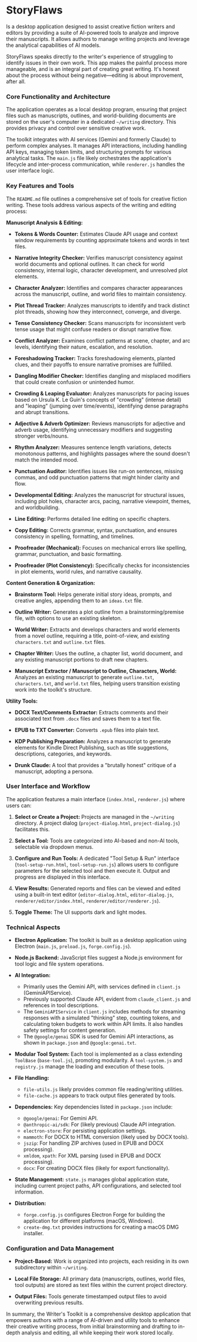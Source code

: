 # StoryFlaws

Is a desktop application designed to assist creative fiction writers and editors by providing a suite of AI-powered tools to analyze and improve their manuscripts. It allows authors to manage writing projects and leverage the analytical capabilities of AI models.

StoryFlaws speaks directly to the writer's experience of struggling to identify issues in their own work. 
This app makes the painful process more manageable, and is an integral part of creating great writing. 
It's honest about the process without being negative—editing is about improvement, after all.

### Core Functionality and Architecture

The application operates as a local desktop program, ensuring that project files such as manuscripts, outlines, and world-building documents are stored on the user's computer in a dedicated `~/writing` directory. This provides privacy and control over sensitive creative work.

The toolkit integrates with AI services (Gemini and formerly Claude) to perform complex analyses. It manages API interactions, including handling API keys, managing token limits, and structuring prompts for various analytical tasks. The `main.js` file likely orchestrates the application's lifecycle and inter-process communication, while `renderer.js` handles the user interface logic.

### Key Features and Tools

The `README.md` file outlines a comprehensive set of tools for creative fiction writing. These tools address various aspects of the writing and editing process:

**Manuscript Analysis & Editing:**

* **Tokens & Words Counter:** Estimates Claude API usage and context window requirements by counting approximate tokens and words in text files.

* **Narrative Integrity Checker:** Verifies manuscript consistency against world documents and optional outlines. It can check for world consistency, internal logic, character development, and unresolved plot elements.

* **Character Analyzer:** Identifies and compares character appearances across the manuscript, outline, and world files to maintain consistency.

* **Plot Thread Tracker:** Analyzes manuscripts to identify and track distinct plot threads, showing how they interconnect, converge, and diverge.

* **Tense Consistency Checker:** Scans manuscripts for inconsistent verb tense usage that might confuse readers or disrupt narrative flow.

* **Conflict Analyzer:** Examines conflict patterns at scene, chapter, and arc levels, identifying their nature, escalation, and resolution.

* **Foreshadowing Tracker:** Tracks foreshadowing elements, planted clues, and their payoffs to ensure narrative promises are fulfilled.

* **Dangling Modifier Checker:** Identifies dangling and misplaced modifiers that could create confusion or unintended humor.

* **Crowding & Leaping Evaluator:** Analyzes manuscripts for pacing issues based on Ursula K. Le Guin's concepts of "crowding" (intense detail) and "leaping" (jumping over time/events), identifying dense paragraphs and abrupt transitions.

* **Adjective & Adverb Optimizer:** Reviews manuscripts for adjective and adverb usage, identifying unnecessary modifiers and suggesting stronger verbs/nouns.

* **Rhythm Analyzer:** Measures sentence length variations, detects monotonous patterns, and highlights passages where the sound doesn't match the intended mood.

* **Punctuation Auditor:** Identifies issues like run-on sentences, missing commas, and odd punctuation patterns that might hinder clarity and flow.

* **Developmental Editing:** Analyzes the manuscript for structural issues, including plot holes, character arcs, pacing, narrative viewpoint, themes, and worldbuilding.

* **Line Editing:** Performs detailed line editing on specific chapters.

* **Copy Editing:** Corrects grammar, syntax, punctuation, and ensures consistency in spelling, formatting, and timelines.

* **Proofreader (Mechanical):** Focuses on mechanical errors like spelling, grammar, punctuation, and basic formatting.

* **Proofreader (Plot Consistency):** Specifically checks for inconsistencies in plot elements, world rules, and narrative causality.


**Content Generation & Organization:**

* **Brainstorm Tool:** Helps generate initial story ideas, prompts, and creative angles, appending them to an `ideas.txt` file.

* **Outline Writer:** Generates a plot outline from a brainstorming/premise file, with options to use an existing skeleton.

* **World Writer:** Extracts and develops characters and world elements from a novel outline, requiring a title, point-of-view, and existing `characters.txt` and `outline.txt` files.

* **Chapter Writer:** Uses the outline, a chapter list, world document, and any existing manuscript portions to draft new chapters.

* **Manuscript Extractor / Manuscript to Outline, Characters, World:** Analyzes an existing manuscript to generate `outline.txt`, `characters.txt`, and `world.txt` files, helping users transition existing work into the toolkit's structure.


**Utility Tools:**

* **DOCX Text/Comments Extractor:** Extracts comments and their associated text from `.docx` files and saves them to a text file.

* **EPUB to TXT Converter:** Converts `.epub` files into plain text.

* **KDP Publishing Preparation:** Analyzes a manuscript to generate elements for Kindle Direct Publishing, such as title suggestions, descriptions, categories, and keywords.

* **Drunk Claude:** A tool that provides a "brutally honest" critique of a manuscript, adopting a persona.


### User Interface and Workflow

The application features a main interface (`index.html`, `renderer.js`) where users can:

1.  **Select or Create a Project:** Projects are managed in the `~/writing` directory. A project dialog (`project-dialog.html`, `project-dialog.js`) facilitates this.

2.  **Select a Tool:** Tools are categorized into AI-based and non-AI tools, selectable via dropdown menus.

3.  **Configure and Run Tools:** A dedicated "Tool Setup & Run" interface (`tool-setup-run.html`, `tool-setup-run.js`) allows users to configure parameters for the selected tool and then execute it. Output and progress are displayed in this interface.

4.  **View Results:** Generated reports and files can be viewed and edited using a built-in text editor (`editor-dialog.html`, `editor-dialog.js`, `renderer/editor/index.html`, `renderer/editor/renderer.js`).

5.  **Toggle Theme:** The UI supports dark and light modes.


### Technical Aspects

* **Electron Application:** The toolkit is built as a desktop application using Electron (`main.js`, `preload.js`, `forge.config.js`).

* **Node.js Backend:** JavaScript files suggest a Node.js environment for tool logic and file system operations.

* **AI Integration:**
    * Primarily uses the Gemini API, with services defined in `client.js` (GeminiAPIService).
    * Previously supported Claude API, evident from `claude_client.js` and references in tool descriptions.
    * The `GeminiAPIService` in `client.js` includes methods for streaming responses with a simulated "thinking" step, counting tokens, and calculating token budgets to work within API limits. It also handles safety settings for content generation.
    * The `@google/genai` SDK is used for Gemini API interactions, as shown in `package.json` and `@google:genai.txt`.
* **Modular Tool System:** Each tool is implemented as a class extending `ToolBase` (`base-tool.js`), promoting modularity. A `tool-system.js` and `registry.js` manage the loading and execution of these tools.

* **File Handling:**
    * `file-utils.js` likely provides common file reading/writing utilities.
    * `file-cache.js` appears to track output files generated by tools.

* **Dependencies:** Key dependencies listed in `package.json` include:
    * `@google/genai`: For Gemini API.
    * `@anthropic-ai/sdk`: For (likely previous) Claude API integration.
    * `electron-store`: For persisting application settings.
    * `mammoth`: For DOCX to HTML conversion (likely used by DOCX tools).
    * `jszip`: For handling ZIP archives (used in EPUB and DOCX processing).
    * `xmldom`, `xpath`: For XML parsing (used in EPUB and DOCX processing).
    * `docx`: For creating DOCX files (likely for export functionality).

* **State Management:** `state.js` manages global application state, including current project paths, API configurations, and selected tool information.
* **Distribution:**
    * `forge.config.js` configures Electron Forge for building the application for different platforms (macOS, Windows).
    * `create-dmg.txt` provides instructions for creating a macOS DMG installer.


### Configuration and Data Management

* **Project-Based:** Work is organized into projects, each residing in its own subdirectory within `~/writing`.

* **Local File Storage:** All primary data (manuscripts, outlines, world files, tool outputs) are stored as text files within the current project directory.

* **Output Files:** Tools generate timestamped output files to avoid overwriting previous results.

In summary, the Writer's Toolkit is a comprehensive desktop application that empowers authors with a range of AI-driven and utility tools to enhance their creative writing process, from initial brainstorming and drafting to in-depth analysis and editing, all while keeping their work stored locally.
